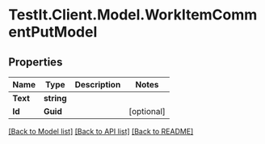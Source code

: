 # TestIt.Client.Model.WorkItemCommentPutModel

## Properties

Name | Type | Description | Notes
------------ | ------------- | ------------- | -------------
**Text** | **string** |  | 
**Id** | **Guid** |  | [optional] 

[[Back to Model list]](../README.md#documentation-for-models) [[Back to API list]](../README.md#documentation-for-api-endpoints) [[Back to README]](../README.md)

